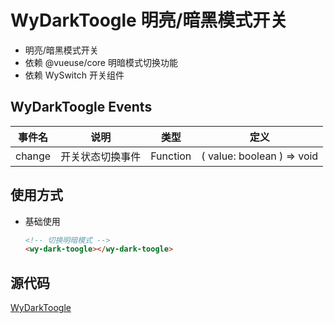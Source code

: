 # WyDarkToogle 明亮/暗黑模式开关

- 明亮/暗黑模式开关
- 依赖 @vueuse/core 明暗模式切换功能
- 依赖 WySwitch 开关组件

## WyDarkToogle Events

| 事件名        | 说明           | 类型  | 定义 |
| ------------- | ------------- | ----- | ----- |
| change | 开关状态切换事件 | Function  | ( value: boolean ) => void |

## 使用方式

- 基础使用

    ```html
    <!-- 切换明暗模式 -->
    <wy-dark-toogle></wy-dark-toogle>
    ```

## 源代码

[WyDarkToogle](https://gitee.com/little-star227/wy-vue3-vite-basic/blob/master/src/components/WyDarkToogle/index.vue)
